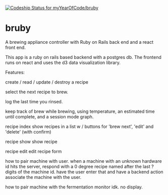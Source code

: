 [![Codeship Status for myYearOfCode/bruby](https://app.codeship.com/projects/f3629530-4797-0137-d17b-5eef5ae52f91/status?branch=master)](https://app.codeship.com/projects/337557)
# bruby
A brewing appliance controller with Ruby on Rails back end and a react front end.

This app is a ruby on rails based backend with a postgres db. The frontend runs on react and uses the d3 data visualization library.

Features:

create / read / update / destroy a recipe

select the next recipe to brew.

log the last time you rinsed.

keep track of brew while brewing, using temperature, an estimated time until complete, and a session mode graph.

recipe index
  show recipes in a list w / buttons for 'brew next', 'edit' and 'delete' (with confirm)

recipe show
  show recipe

recipe edit
  edit recipe form

how to pair machine with user.
when a machine with an unknown hardware id hits the server, respond with a 0 degree recipe named after the last ? digits of the machine id. have the user enter that and have a backend action associate the machine with the user.

how to pair machine with the fermentation monitor
idk. no display.
